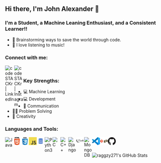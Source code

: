 ## Hi there, I'm John Alexander 👋 

### I'm a Student, a Machine Leaning Enthusiast, and a Consistent Learner!!

- 🧠 Brainstorming ways to save the world through code.
- 🎵 I love listening to music!

### Connect with me:

[<img align="left" alt="codeSTACKr | LinkedIn" width="30px" src="https://img.icons8.com/fluency/48/000000/linkedin.png" />][linkedin]
[<img align="left" alt="codeSTACKr | Instagram" width="30px" src="https://img.icons8.com/color/48/000000/instagram-new--v2.png" />][instagram]

<br />

### Key Strengths:

- 💻 Machine Learning
- 💻 Development
- 📢 Communication
- 👷‍♂️ Problem Solving
- 🎨 Creativity

### Languages and Tools:

<img align="left" alt="Java" width="26px" src="https://raw.githubusercontent.com/jmnote/z-icons/master/svg/java.svg" />
<img align="left" alt="HTML5" width="26px" src="https://raw.githubusercontent.com/github/explore/80688e429a7d4ef2fca1e82350fe8e3517d3494d/topics/html/html.png" />
<img align="left" alt="CSS3" width="26px" src="https://raw.githubusercontent.com/github/explore/80688e429a7d4ef2fca1e82350fe8e3517d3494d/topics/css/css.png" />
<img align="left" alt="JavaScript" width="26px" src="https://raw.githubusercontent.com/github/explore/80688e429a7d4ef2fca1e82350fe8e3517d3494d/topics/javascript/javascript.png" />
<img align="left" alt="SQL" width="26px" src="https://raw.githubusercontent.com/github/explore/80688e429a7d4ef2fca1e82350fe8e3517d3494d/topics/sql/sql.png" />
<img align="left" alt="Python3" width="26px" src="https://raw.githubusercontent.com/jmnote/z-icons/master/svg/python.svg" />
<img align="left" alt="C" width="26px" src="https://raw.githubusercontent.com/jmnote/z-icons/master/svg/c.svg" />
<img align="left" alt="C++" width="26px" src="https://raw.githubusercontent.com/jmnote/z-icons/master/svg/cpp.svg" />
<img align="left" alt="Django" width="26px" src="https://img.icons8.com/material-outlined/24/000000/django.png" />
<img align="left" alt="Flask" width="26px" src="https://github.com/John-Alex07/John-Alex07/blob/0b746483bef4ad149815f2a7479896eea1053d42/icons8-flask-100.png" />
<!-- <img align="left" alt="Angular" width="26px" src="https://img.icons8.com/color/48/000000/angularjs.png" /> -->
<!-- <img align="left" alt="Ionic" width="26px" src="https://img.icons8.com/ios-filled/50/000000/ionic.png" />
<img align="left" alt="Firebase" width="26px" src="https://img.icons8.com/color/48/000000/firebase.png" /> -->
<img align="left" alt="MongoDB" width="26px" src="https://img.icons8.com/color/48/000000/mongodb.png" />
<img align="left" alt="Visual Studio Code" width="26px" src="https://raw.githubusercontent.com/github/explore/80688e429a7d4ef2fca1e82350fe8e3517d3494d/topics/visual-studio-code/visual-studio-code.png" />
<img align="left" alt="Git" width="26px" src="https://raw.githubusercontent.com/github/explore/80688e429a7d4ef2fca1e82350fe8e3517d3494d/topics/git/git.png" />
<img align="left" alt="GitHub" width="26px" src="https://raw.githubusercontent.com/github/explore/78df643247d429f6cc873026c0622819ad797942/topics/github/github.png" />
<!-- <img align="left" alt="Terminal" width="26px" src="https://raw.githubusercontent.com/github/explore/80688e429a7d4ef2fca1e82350fe8e3517d3494d/topics/terminal/terminal.png" />
 -->
<br />
<br />
<br />

<img align="left" alt="raggzy271's GitHub Stats" src="https://github-readme-stats.vercel.app/api?username=John-Alex07&show_icons=true&hide_border=true&count_private=true&theme=radical" />

[instagram]: https://www.instagram.com/john_a13x/
[linkedin]: https://www.linkedin.com/in/johnalex07/
